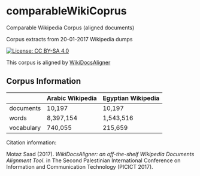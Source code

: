 # comparableWikiCoprus
Comparable Wikipedia Corpus (aligned documents)

Corpus extracts from 20-01-2017 Wikipedia dumps

 [![License: CC BY-SA 4.0](https://img.shields.io/badge/License-CC%20BY--SA%204.0-lightgrey.svg)](http://creativecommons.org/licenses/by-sa/4.0/)


This corpus is aligned by [WikiDocsAligner](https://github.com/motazsaad/WikiDocsAligner)

## Corpus Information

|  | Arabic Wikipedia | Egyptian Wikipedia |
| --- | --- | --- |
| documents | 10,197 | 10,197 |
| words | 8,397,154 | 1,543,516 |
| vocabulary | 740,055 | 215,659 |

Citation information:

Motaz Saad (2017). _WikiDocsAligner: an off-the-shelf Wikipedia Documents Alignment Tool_. in The Second Palestinian International Conference on Information and
Communication Technology (PICICT 2017). 
